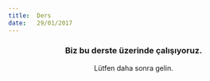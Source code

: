 ```yaml
---
title:  Ders
date:   29/01/2017
---
```


### <center>Biz bu derste üzerinde çalışıyoruz.</center>
<center>Lütfen daha sonra gelin.</center>